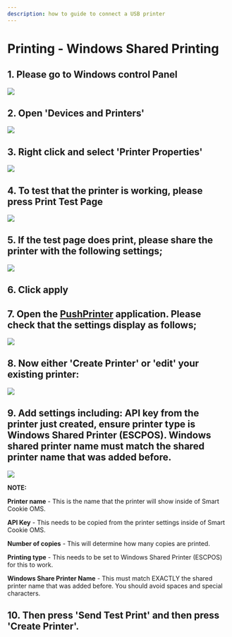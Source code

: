 ```yaml
---
description: how to guide to connect a USB printer
---
```


# Printing - Windows Shared Printing

## 1. Please go to Windows control Panel

![](../.gitbook/assets/untitled%20%283%29.png)

## 2. Open 'Devices and Printers'

![](../.gitbook/assets/untitled-1%20%283%29.png)

## 3. Right click and select 'Printer Properties'

![](../.gitbook/assets/untitled-2.png)

## 4. To test that the printer is working, please press Print Test Page

![](../.gitbook/assets/untitled-3%20%283%29.png)

## 5. If the test page does print, please share the printer with the following settings;

![](../.gitbook/assets/untitled-4%20%281%29.png)

## 6. Click apply

## 7. Open the [PushPrinter](https://pushprinter.com/#windows) application. Please check that the settings display as follows;

![](../.gitbook/assets/untitled-5.png)

## 8. Now either 'Create Printer' or 'edit' your existing printer:

![](../.gitbook/assets/untitled-6%20%284%29.png)

## 9. Add settings including: API key from the printer just created, ensure printer type is Windows Shared Printer \(ESCPOS\). Windows shared printer name must match the shared printer name that was added before.

![](../.gitbook/assets/untitled-7%20%281%29.png)

**NOTE:**

**Printer name** - This is the name that the printer will show inside of Smart Cookie OMS.

**API Key** - This needs to be copied from the printer settings inside of Smart Cookie OMS.

**Number of copies** - This will determine how many copies are printed.

**Printing type** - This needs to be set to Windows Shared Printer \(ESCPOS\) for this to work.

**Windows Share Printer Name** - This must match EXACTLY the shared printer name that was added before. You should avoid spaces and special characters.

## 10. Then press 'Send Test Print' and then press 'Create Printer'.

